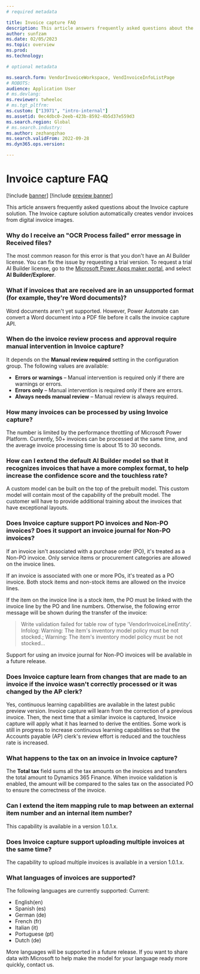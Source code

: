 ```yaml
---
# required metadata

title: Invoice capture FAQ
description: This article answers frequently asked questions about the Invoice capture solution.
author: sunfzam
ms.date: 02/05/2023
ms.topic: overview
ms.prod: 
ms.technology: 

# optional metadata

ms.search.form: VendorInvoiceWorkspace, VendInvoiceInfoListPage
# ROBOTS: 
audience: Application User
# ms.devlang: 
ms.reviewer: twheeloc
# ms.tgt_pltfrm: 
ms.custom: ["13971", "intro-internal"]
ms.assetid: 0ec4dbc0-2eeb-423b-8592-4b5d37e559d3
ms.search.region: Global
# ms.search.industry: 
ms.author: zezhangzhao
ms.search.validFrom: 2022-09-28
ms.dyn365.ops.version: 

---
```


# Invoice capture FAQ


[!include [banner](../includes/banner.md)]
[!include [preview banner](../includes/preview-banner.md)]

This article answers frequently asked questions about the Invoice capture solution. The Invoice capture solution automatically creates vendor invoices from digital invoice images.

### Why do I receive an "OCR Process failed" error message in Received files?

The most common reason for this error is that you don't have an AI Builder license. You can fix the issue by requesting a trial version. To request a trial AI Builder license, go to the [Microsoft Power Apps maker portal](https://make.powerapps.com/), and select **AI Builder/Explorer**.

### What if invoices that are received are in an unsupported format (for example, they're Word documents)?

Word documents aren't yet supported. However, Power Automate can convert a Word document into a PDF file before it calls the invoice capture API.

### When do the invoice review process and approval require manual intervention in Invoice capture?

It depends on the **Manual review required** setting in the configuration group. The following values are available:

- **Errors or warnings** – Manual intervention is required only if there are warnings or errors.
- **Errors only** – Manual intervention is required only if there are errors.
- **Always needs manual review** – Manual review is always required.

### How many invoices can be processed by using Invoice capture?

The number is limited by the performance throttling of Microsoft Power Platform. Currently, 50+ invoices can be processed at the same time, and the average invoice processing time is about 15 to 30 seconds.

### How can I extend the default AI Builder model so that it recognizes invoices that have a more complex format, to help increase the confidence score and the touchless rate?

A custom model can be built on the top of the prebuilt model. This custom model will contain most of the capability of the prebuilt model. The customer will have to provide additional training about the invoices that have exceptional layouts.

### Does Invoice capture support PO invoices and Non-PO invoices? Does it support an invoice journal for Non-PO invoices?

If an invoice isn't associated with a purchase order (PO), it's treated as a Non-PO invoice. Only service items or procurement categories are allowed on the invoice lines.

If an invoice is associated with one or more POs, it's treated as a PO invoice. Both stock items and non-stock items are allowed on the invoice lines.

If the item on the invoice line is a stock item, the PO must be linked with the invoice line by the PO and line numbers. Otherwise, the following error message will be shown during the transfer of the invoice:

> Write validation failed for table row of type 'VendorInvoiceLineEntity'. Infolog: Warning: The item's inventory model policy must be not stocked.; Warning: The item's inventory model policy must be not stocked...

Support for using an invoice journal for Non-PO invoices will be available in a future release.

### Does Invoice capture learn from changes that are made to an invoice if the invoice wasn't correctly processed or it was changed by the AP clerk?

Yes, continuous learning capabilities are available in the latest public preview version. Invoice capture will learn from the correction of a previous invoice. Then, the next time that a similar invoice is captured, Invoice capture will apply what it has learned to derive the entities. Some work is still in progress to increase continuous learning capabilities so that the Accounts payable (AP) clerk's review effort is reduced and the touchless rate is increased.

### What happens to the tax on an invoice in Invoice capture?

The **Total tax** field sums all the tax amounts on the invoices and transfers the total amount to Dynamics 365 Finance. When invoice validation is enabled, the amount will be compared to the sales tax on the associated PO to ensure the correctness of the invoice.

### Can I extend the item mapping rule to map between an external item number and an internal item number?

This capability is available in a version 1.0.1.x.

### Does Invoice capture support uploading multiple invoices at the same time?

The capability to upload multiple invoices is available in a version 1.0.1.x.

### What languages of invoices are supported?

The following languages are currently supported:
Current:
-	English(en)
-	Spanish (es)
-	German (de)
-	French (fr)
-	Italian (it)
-	Portuguese (pt)
-	Dutch (de)

More languages will be supported in a future release. If you want to share data with Microsoft to help make the model for your language ready more quickly, contact us.

